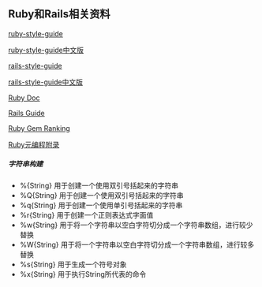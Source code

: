 ## Ruby和Rails相关资料

[ruby-style-guide](https://github.com/bbatsov/ruby-style-guide)

[ruby-style-guide中文版](https://github.com/JuanitoFatas/ruby-style-guide/blob/master/README-zhCN.md)

[rails-style-guide](https://github.com/bbatsov/rails-style-guide)

[rails-style-guide中文版](https://github.com/JuanitoFatas/rails-style-guide/blob/master/README-zhCN.md)

[Ruby Doc](http://ruby-doc.org/)

[Rails Guide](http://guides.rubyonrails.org/)

[Ruby Gem Ranking](https://www.ruby-toolbox.com/)

[Ruby元编程附录](./ruby-metaprogramming-appendixes.md)


##### 字符串构建

* %{String}  用于创建一个使用双引号括起来的字符串
* %Q{String} 用于创建一个使用双引号括起来的字符串
* %q{String} 用于创建一个使用单引号括起来的字符串
* %r{String} 用于创建一个正则表达式字面值
* %w{String} 用于将一个字符串以空白字符切分成一个字符串数组，进行较少替换
* %W{String} 用于将一个字符串以空白字符切分成一个字符串数组，进行较多替换
* %s{String} 用于生成一个符号对象
* %x{String} 用于执行String所代表的命令